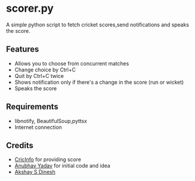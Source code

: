 # scorer.py
A simple python script to fetch cricket scores,send notifications and speaks the score.

## Features ##
* Allows you to choose from concurrent matches
* Change choice by Ctrl+C
* Quit by Ctrl+C twice
* Shows notification only if there's a change in the score (run or wicket)
* Speaks the score

## Requirements ##
* libnotify, BeautifulSoup,pyttsx
* Internet connection

## Credits ##
* [CricInfo](http://www.espncricinfo.com/) for providing score
* [Anubhav Yadav](http://www.quora.com/What-are-some-cool-Python-tricks/answer/Anubhav-Yadav-5) for initial code and idea
* [Akshay S Dinesh](https://github.com/asdofindia)
